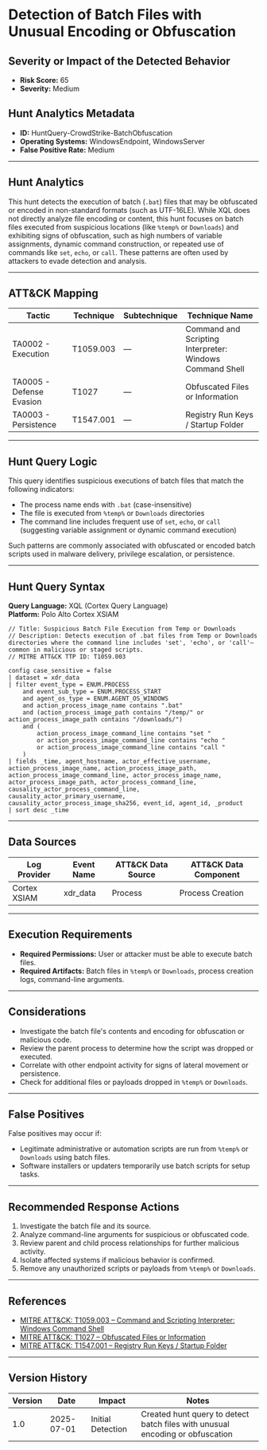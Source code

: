 # Detection of Batch Files with Unusual Encoding or Obfuscation

## Severity or Impact of the Detected Behavior
- **Risk Score:** 65
- **Severity:** Medium

## Hunt Analytics Metadata

- **ID:** HuntQuery-CrowdStrike-BatchObfuscation
- **Operating Systems:** WindowsEndpoint, WindowsServer
- **False Positive Rate:** Medium

---

## Hunt Analytics

This hunt detects the execution of batch (`.bat`) files that may be obfuscated or encoded in non-standard formats (such as UTF-16LE). While XQL does not directly analyze file encoding or content, this hunt focuses on batch files executed from suspicious locations (like `%temp%` or `Downloads`) and exhibiting signs of obfuscation, such as high numbers of variable assignments, dynamic command construction, or repeated use of commands like `set`, `echo`, or `call`. These patterns are often used by attackers to evade detection and analysis.

---

## ATT&CK Mapping

| Tactic                        | Technique   | Subtechnique | Technique Name                                         |
|------------------------------|-------------|--------------|--------------------------------------------------------|
| TA0002 - Execution           | T1059.003   | —            | Command and Scripting Interpreter: Windows Command Shell |
| TA0005 - Defense Evasion     | T1027       | —            | Obfuscated Files or Information                        |
| TA0003 - Persistence         | T1547.001   | —            | Registry Run Keys / Startup Folder                     |

---

## Hunt Query Logic

This query identifies suspicious executions of batch files that match the following indicators:

- The process name ends with `.bat` (case-insensitive)
- The file is executed from `%temp%` or `Downloads` directories
- The command line includes frequent use of `set`, `echo`, or `call` (suggesting variable assignment or dynamic command execution)

Such patterns are commonly associated with obfuscated or encoded batch scripts used in malware delivery, privilege escalation, or persistence.

---

## Hunt Query Syntax

**Query Language:** XQL (Cortex Query Language)  
**Platform:** Polo Alto Cortex XSIAM

```xql
// Title: Suspicious Batch File Execution from Temp or Downloads
// Description: Detects execution of .bat files from Temp or Downloads directories where the command line includes 'set', 'echo', or 'call'—common in malicious or staged scripts.
// MITRE ATT&CK TTP ID: T1059.003

config case_sensitive = false 
| dataset = xdr_data 
| filter event_type = ENUM.PROCESS 
    and event_sub_type = ENUM.PROCESS_START 
    and agent_os_type = ENUM.AGENT_OS_WINDOWS
    and action_process_image_name contains ".bat"
    and (action_process_image_path contains "/temp/" or action_process_image_path contains "/downloads/")
    and (
        action_process_image_command_line contains "set " 
        or action_process_image_command_line contains "echo " 
        or action_process_image_command_line contains "call "
    )
| fields _time, agent_hostname, actor_effective_username, action_process_image_name, action_process_image_path, action_process_image_command_line, actor_process_image_name, actor_process_image_path, actor_process_command_line, causality_actor_process_command_line, causality_actor_primary_username, causality_actor_process_image_sha256, event_id, agent_id, _product
| sort desc _time
```

---

## Data Sources

| Log Provider | Event Name       | ATT&CK Data Source  | ATT&CK Data Component  |
|--------------|------------------|---------------------|------------------------|
| Cortex XSIAM|    xdr_data       | Process             | Process Creation       |

---

## Execution Requirements

- **Required Permissions:** User or attacker must be able to execute batch files.
- **Required Artifacts:** Batch files in `%temp%` or `Downloads`, process creation logs, command-line arguments.

---

## Considerations

- Investigate the batch file's contents and encoding for obfuscation or malicious code.
- Review the parent process to determine how the script was dropped or executed.
- Correlate with other endpoint activity for signs of lateral movement or persistence.
- Check for additional files or payloads dropped in `%temp%` or `Downloads`.

---

## False Positives

False positives may occur if:

- Legitimate administrative or automation scripts are run from `%temp%` or `Downloads` using batch files.
- Software installers or updaters temporarily use batch scripts for setup tasks.

---

## Recommended Response Actions

1. Investigate the batch file and its source.
2. Analyze command-line arguments for suspicious or obfuscated code.
3. Review parent and child process relationships for further malicious activity.
4. Isolate affected systems if malicious behavior is confirmed.
5. Remove any unauthorized scripts or payloads from `%temp%` or `Downloads`.

---

## References

- [MITRE ATT&CK: T1059.003 – Command and Scripting Interpreter: Windows Command Shell](https://attack.mitre.org/techniques/T1059/003/)
- [MITRE ATT&CK: T1027 – Obfuscated Files or Information](https://attack.mitre.org/techniques/T1027/)
- [MITRE ATT&CK: T1547.001 – Registry Run Keys / Startup Folder](https://attack.mitre.org/techniques/T1547/001/)

---

## Version History

| Version | Date       | Impact            | Notes                                                                                      |
|---------|------------|-------------------|--------------------------------------------------------------------------------------------|
| 1.0     | 2025-07-01 | Initial Detection | Created hunt query to detect batch files with unusual encoding or obfuscation              |
